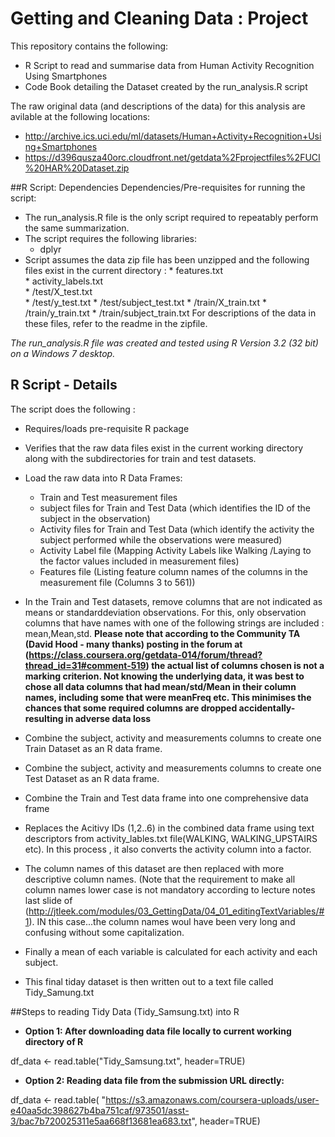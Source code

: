 # Getting and Cleaning Data : Project

This repository contains the following:

* R Script to read and summarise data from Human Activity Recognition Using Smartphones
* Code Book detailing the Dataset created by the run_analysis.R script


The raw original data (and descriptions of the data) for  this analysis  are avilable at the following locations: 
* http://archive.ics.uci.edu/ml/datasets/Human+Activity+Recognition+Using+Smartphones  
* https://d396qusza40orc.cloudfront.net/getdata%2Fprojectfiles%2FUCI%20HAR%20Dataset.zip 

##R Script: Dependencies
Dependencies/Pre-requisites for running the script:

* The run_analysis.R file is the only script required to repeatably perform the same summarization. 
* The script requires the following libraries:
    * dplyr
* Script assumes the data zip file has been unzipped and the following files exist in the current directory :
      *     features.txt            
      *     activity_labels.txt     
      *     /test/X_test.txt        
      *     /test/y_test.txt
      *     /test/subject_test.txt
      *     /train/X_train.txt
      *     /train/y_train.txt
      *     /train/subject_train.txt
      For descriptions of the data in these files, refer to the readme in the zipfile.  

<em>The run_analysis.R file was created and tested using R Version 3.2 (32 bit) on a Windows 7 desktop.</em>



## R Script -  Details
The script does the following :
*  Requires/loads  pre-requisite R package
*  Verifies that the raw data files exist in the current working directory along with the subdirectories for train and test datasets.
*  Load the raw data into R Data Frames:
      * Train and Test measurement files
      * subject files for Train and Test Data (which identifies the  ID of the subject in the observation)
      * Activity files for Train and Test Data (which identify the activity the subject performed while the observations were measured)
      * Activity Label file (Mapping Activity Labels like Walking /Laying to the factor values included in measurement files)
      * Features file (Listing feature column names of the columns in the measurement file (Columns 3 to 561))
      
*  In the Train and Test datasets, remove columns that are not indicated as means or standarddeviation observations. For this, only observation columns that have names with one of the following strings are included : mean,Mean,std.
<b> Please note that according to the Community TA (David Hood - many thanks)  posting in the forum at (https://class.coursera.org/getdata-014/forum/thread?thread_id=31#comment-519) the actual list of columns chosen is not a marking criterion. Not knowing the underlying data, it was best to chose all data columns that had mean/std/Mean in their column names, including some that were meanFreq etc. This minimises the chances that some required columns are dropped accidentally- resulting in adverse data loss</b>

*  Combine the subject, activity and measurements columns to create one Train Dataset as an R data frame.
*  Combine the subject, activity and measurements columns to create one Test Dataset as an R data frame.
*  Combine the Train and Test data frame into one comprehensive data frame
*  Replaces the Acitivy IDs (1,2..6) in the combined data frame using text descriptors from activity_lables.txt file(WALKING, WALKING_UPSTAIRS etc). In this process , it also converts the activity column into a factor.
*  The column names of this dataset are then replaced with more descriptive column names. (Note that the requirement to make all column names lower case is not mandatory according to lecture notes last slide of (http://jtleek.com/modules/03_GettingData/04_01_editingTextVariables/#1). IN this case...the column names woul have been very long and confusing without some capitalization. 
*  Finally a mean of each variable is calculated for each activity and each subject. 
*  This final tiday dataset is then written out to a text file called Tidy_Samung.txt



##Steps to reading Tidy Data (Tidy_Samsung.txt) into R 
* <b>Option 1: After downloading data file locally to current working directory of R</b>

df_data <- read.table("Tidy_Samsung.txt", header=TRUE)

* <b>Option 2: Reading  data file from the submission URL directly:</b>

df_data <- read.table(
      "https://s3.amazonaws.com/coursera-uploads/user-e40aa5dc398627b4ba751caf/973501/asst-3/bac7b720025311e5aa668f13681ea683.txt",
      header=TRUE)




